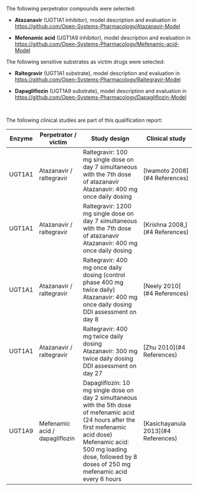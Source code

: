 The following perpetrator compounds were selected:

- **Atazanavir** (UGT1A1 inhibitor), model description and evaluation in
  https://github.com/Open-Systems-Pharmacology/Atazanavir-Model 

- **Mefenamic acid** (UGT1A9 inhibitor), model description and evaluation in
 https://github.com/Open-Systems-Pharmacology/Mefenamic-acid-Model 

  

The following sensitive substrates as victim drugs were selected:

- **Raltegravir** (UGT1A1 substrate), model description and evaluation in
  https://github.com/Open-Systems-Pharmacology/Raltegravir-Model 
  
- **Dapagliflozin** (UGT1A9 substrate), model description and evaluation in
  https://github.com/Open-Systems-Pharmacology/Dapagliflozin-Model 
  
  ​	

The following clinical studies are part of this qualification report:

| Enzyme | Perpetrator / victim           | Study design                                                 | Clinical study                      |
| ------ | ------------------------------ | ------------------------------------------------------------ | ----------------------------------- |
| UGT1A1 | Atazanavir / raltegravir       | Raltegravir: 100 mg single dose on day 7 simultaneous with the 7th dose of atazanavir<br />Atazanavir: 400 mg once daily dosing | [Iwamoto 2008](#4 References)       |
| UGT1A1 | Atazanavir / raltegravir       | Raltegravir: 1200 mg single dose on day 7 simultaneous with the 7th dose of atazanavir<br />Atazanavir: 400 mg once daily dosing | [Krishna 2008,](#4 References)      |
| UGT1A1 | Atazanavir / raltegravir       | Raltegravir: 400 mg once daily dosing (control phase 400 mg twice daily)<br />Atazanavir: 400 mg once daily dosing<br />DDI assessment on day 8 | [Neely 2010](#4 References)         |
| UGT1A1 | Atazanavir / raltegravir       | Raltegravir: 400 mg twice daily dosing <br />Atazanavir: 300 mg twice daily dosing<br />DDI assessment on day 27 | [Zhu 2010](#4 References)           |
| UGT1A9 | Mefenamic acid / dapagliflozin | Dapagliflozin: 10 mg single dose on day 2 simultaneous with the 5th dose of mefenamic acid (24 hours after the first mefenamic acid dose)<br />Mefenamic acid: 500 mg loading dose, followed by 8 doses of 250 mg mefenamic acid every 6 hours | [Kasichayanula 2013](#4 References) |

